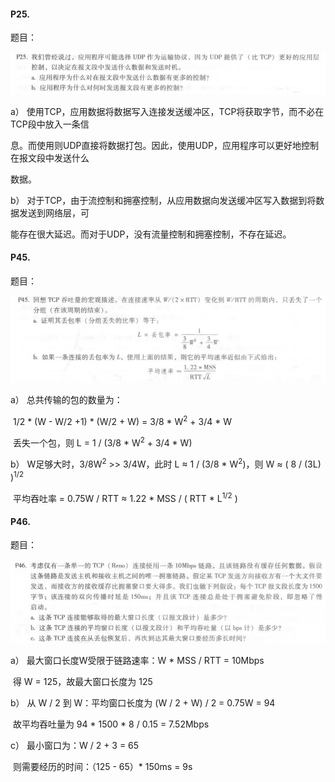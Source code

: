 #### P25.

题目：

![P25题目](img/P25.png)

a） 使用TCP，应用数据将数据写入连接发送缓冲区，TCP将获取字节，而不必在TCP段中放入一条信

息。而使用则UDP直接将数据打包。因此，使用UDP，应用程序可以更好地控制在报文段中发送什么

数据。

b） 对于TCP，由于流控制和拥塞控制，从应用数据向发送缓冲区写入数据到将数据发送到网络层，可

能存在很大延迟。而对于UDP，没有流量控制和拥塞控制，不存在延迟。

#### P45.

题目：

![P45题目](img/P45.png)

a） 总共传输的包的数量为：

​		1/2 * (W - W/2 +1) * (W/2 + W) = 3/8 * W<sup>2</sup> + 3/4 * W

​		丢失一个包，则 L = 1 / (3/8 * W<sup>2</sup> + 3/4 * W)

b） W足够大时，3/8W<sup>2</sup>  >>  3/4W，此时 L $\approx$ 1 / (3/8 * W<sup>2</sup>)，则 W $\approx$ ( 8 / (3L) )<sup>1/2</sup>

​		平均吞吐率 = 0.75W / RTT $\approx$ 1.22 * MSS / ( RTT * L<sup>1/2</sup> )

#### P46.

题目：

![P46题目](img/P46.png)

a） 最大窗口长度W受限于链路速率：W * MSS / RTT = 10Mbps

​		得 W = 125，故最大窗口长度为 125

b） 从 W / 2 到 W：平均窗口长度为 (W / 2 + W) / 2 = 0.75W = 94

​		故平均吞吐量为 94 * 1500 * 8 / 0.15 = 7.52Mbps

c） 最小窗口为：W / 2 + 3 = 65

​		则需要经历的时间：（125 - 65）* 150ms = 9s

